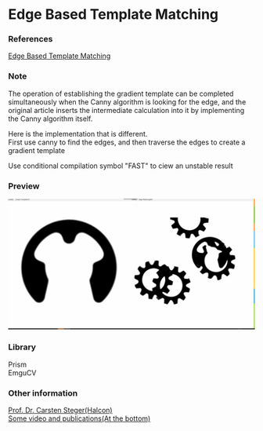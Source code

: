Edge Based Template Matching     
==============================

### References   

[Edge Based Template Matching](https://www.codeproject.com/Articles/99457/Edge-Based-Template-Matching)    


### Note

The operation of establishing the gradient template can be completed simultaneously when the Canny algorithm is looking for the edge, and the original article inserts the intermediate calculation into it by implementing the Canny algorithm itself.     

Here is the implementation that is different.      
First use canny to find the edges, and then traverse the edges to create a gradient template

Use conditional compilation symbol "FAST" to ciew an unstable result     

### Preview   
![click to preview](preview.gif)

### Library   

Prism   
EmguCV     

### Other information     

[Prof. Dr. Carsten Steger(Halcon)](https://iuks.in.tum.de/members/steger/publications)            
[Some video and publications(At the bottom)](http://campar.in.tum.de/Main/AndreasHofhauser)            
